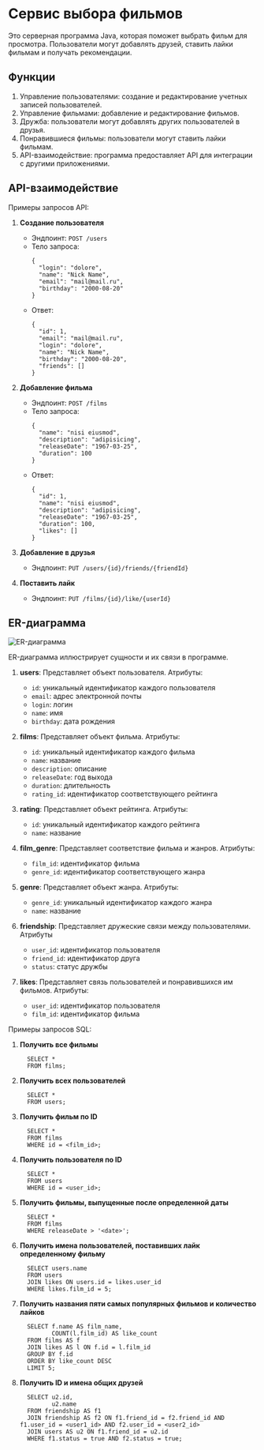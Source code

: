 # Сервис выбора фильмов 

Это серверная программа Java, которая поможет выбрать фильм для просмотра. Пользователи могут добавлять друзей, ставить лайки фильмам и получать рекомендации.
## Функции

1. Управление пользователями: создание и редактирование учетных записей пользователей.
2. Управление фильмами: добавление и редактирование фильмов.
3. Дружба: пользователи могут добавлять других пользователей в друзья.
4. Понравившиеся фильмы: пользователи могут ставить лайки фильмам.
5. API-взаимодействие: программа предоставляет API для интеграции с другими приложениями.

## API-взаимодействие

Примеры запросов API:

1. **Создание пользователя**
    - Эндпоинт: `POST /users`
    - Тело запроса:
      ```
      {
        "login": "dolore",
        "name": "Nick Name",
        "email": "mail@mail.ru",
        "birthday": "2000-08-20"
      }
      ```
    - Ответ:
      ```
      {
        "id": 1,
        "email": "mail@mail.ru",
        "login": "dolore",
        "name": "Nick Name",
        "birthday": "2000-08-20",
        "friends": []
      }
      ```

2. **Добавление фильма**
    - Эндпоинт: `POST /films`
    - Тело запроса:
      ```
      {
        "name": "nisi eiusmod",
        "description": "adipisicing",
        "releaseDate": "1967-03-25",
        "duration": 100
      }
      ```
    - Ответ:
      ```
      {
        "id": 1,
        "name": "nisi eiusmod",
        "description": "adipisicing",
        "releaseDate": "1967-03-25",
        "duration": 100,
        "likes": []
      }
      ```

3. **Добавление в друзья**
    - Эндпоинт: `PUT /users/{id}/friends/{friendId}`

4. **Поставить лайк**
    - Эндпоинт: `PUT /films/{id}/like/{userId}`

## ER-диаграмма

![ER-диаграмма](https://github.com/blooocckk/java-filmorate/blob/main/resources/ER.png)

ER-диаграмма иллюстрирует сущности и их связи в программе.

1. **users**: Представляет объект пользователя. Атрибуты:
   - `id`: уникальный идентификатор каждого пользователя
   - `email`: адрес электронной почты
   - `login`: логин
   - `name`: имя
   - `birthday`: дата рождения

2. **films**: Представляет объект фильма. Атрибуты:
   - `id`: уникальный идентификатор каждого фильма
   - `name`: название
   - `description`: описание
   - `releaseDate`: год выхода
   - `duration`: длительность
   - `rating_id`: идентификатор соответствующего рейтинга

3. **rating**: Представляет объект рейтинга. Атрибуты:
   - `id`: уникальный идентификатор каждого рейтинга
   - `name`: название
   
4. **film_genre**: Представляет соответствие фильма и жанров. Атрибуты:
   - `film_id`: идентификатор фильма
   - `genre_id`: идентификатор соответствующего жанра

5. **genre**: Представляет объект жанра. Атрибуты:
   - `genre_id`: уникальный идентификатор каждого жанра
   - `name`: название
   
6. **friendship**: Представляет дружеские связи между пользователями. Атрибуты
   - `user_id`: идентификатор пользователя
   - `friend_id`: идентификатор друга
   - `status`: статус дружбы
   
7. **likes**: Представляет связь пользователей и понравившихся им фильмов. Атрибуты:
   - `user_id`: идентификатор пользователя
   - `film_id`: идентификатор фильма

Примеры запросов SQL:
1. **Получить все фильмы**
     ```
       SELECT * 
       FROM films;
     ```
2. **Получить всех пользователей**
     ```
       SELECT * 
       FROM users;
     ```
3. **Получить фильм по ID**
     ```
       SELECT * 
       FROM films 
       WHERE id = <film_id>;
     ```
4. **Получить пользователя по ID**
     ```
       SELECT * 
       FROM users 
       WHERE id = <user_id>;
     ```
5. **Получить фильмы, выпущенные после определенной даты**
     ```
       SELECT * 
       FROM films 
       WHERE releaseDate > '<date>';
     ```
6. **Получить имена пользователей, поставивших лайк определенному фильму**
     ```
       SELECT users.name
       FROM users
       JOIN likes ON users.id = likes.user_id
       WHERE likes.film_id = 5;
     ```
7. **Получить названия пяти самых популярных фильмов и количество лайков**
     ```
       SELECT f.name AS film_name, 
              COUNT(l.film_id) AS like_count
       FROM films AS f
       JOIN likes AS l ON f.id = l.film_id
       GROUP BY f.id
       ORDER BY like_count DESC
       LIMIT 5;
     ```
8. **Получить ID и имена общих друзей**
     ```
       SELECT u2.id, 
              u2.name
       FROM friendship AS f1
       JOIN friendship AS f2 ON f1.friend_id = f2.friend_id AND f1.user_id = <user1_id> AND f2.user_id = <user2_id>
       JOIN users AS u2 ON f1.friend_id = u2.id
       WHERE f1.status = true AND f2.status = true;
     ```